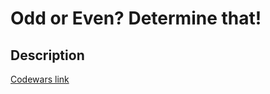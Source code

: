 # Odd or Even? Determine that!
## Description
[Codewars link](https://www.codewars.com/kata/619f200fd0ff91000eaf4a08)
